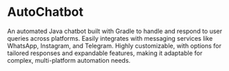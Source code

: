 # AutoChatbot
An automated Java chatbot built with Gradle to handle and respond to user queries across platforms. Easily integrates with messaging services like WhatsApp, Instagram, and Telegram. Highly customizable, with options for tailored responses and expandable features, making it adaptable for complex, multi-platform automation needs.
